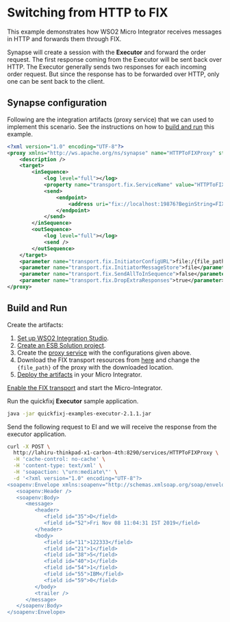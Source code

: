 # Switching from HTTP to FIX

This example demonstrates how WSO2 Micro Integrator receives messages in HTTP and forwards them through FIX.

Synapse will create a session with the **Executor** and forward the order request. The first response coming from the Executor will be sent back over HTTP. The Executor generally sends two responses for each incoming order request. But since the response has to be forwarded over HTTP, only one can be sent back to the client.

## Synapse configuration

Following are the integration artifacts (proxy service) that we can used to implement this scenario. See the instructions on how to [build and run](#build-and-run) this example.

```xml
<?xml version="1.0" encoding="UTF-8"?>
<proxy xmlns="http://ws.apache.org/ns/synapse" name="HTTPToFIXProxy" startOnLoad="true">
    <description />
    <target>
        <inSequence>
            <log level="full"></log>
            <property name="transport.fix.ServiceName" value="HTTPToFIXProxy" scope="axis2-client" />
            <send>
                <endpoint>
                    <address uri="fix://localhost:19876?BeginString=FIX.4.0&amp;SenderCompID=SYNAPSE&amp;TargetCompID=EXEC" />
                </endpoint>
            </send>
        </inSequence>
        <outSequence>
            <log level="full"></log>
            <send />
        </outSequence>
    </target>
    <parameter name="transport.fix.InitiatorConfigURL">file:/{file_path}/synapse-sender.cfg</parameter>
    <parameter name="transport.fix.InitiatorMessageStore">file</parameter>
    <parameter name="transport.fix.SendAllToInSequence">false</parameter>
    <parameter name="transport.fix.DropExtraResponses">true</parameter>
</proxy>
```

## Build and Run

Create the artifacts:

1. [Set up WSO2 Integration Studio](../../../../develop/installing-WSO2-Integration-Studio).
2. [Create an ESB Solution project](../../../../develop/creating-projects/#esb-config-project).
3. Create the [proxy service](../../../../develop/creating-artifacts/creating-a-proxy-service) with the configurations given above.
4. Download the FIX transport resources from [here](https://github.com/wso2-docs/WSO2_EI/tree/master/FIX-transport-resources) and change the `{file_path}` of the proxy with the downloaded location. 
5. [Deploy the artifacts](../../../../develop/deploy-and-run) in your Micro Integrator.

[Enable the FIX transport](../../../../setup/transport_configurations/configuring-transports/#configuring-the-fix-transport) and start the Micro-Integrator.

Run the quickfixj **Executor** sample application.

```bash
java -jar quickfixj-examples-executor-2.1.1.jar
```

Send the following request to EI and we will receive the response from the executor application.

```bash
curl -X POST \
  http://lahiru-thinkpad-x1-carbon-4th:8290/services/HTTPToFIXProxy \
  -H 'cache-control: no-cache' \
  -H 'content-type: text/xml' \
  -H 'soapaction: \"urn:mediate\"' \
  -d '<?xml version="1.0" encoding="UTF-8"?>
<soapenv:Envelope xmlns:soapenv="http://schemas.xmlsoap.org/soap/envelope/">
   <soapenv:Header />
   <soapenv:Body>
      <message>
         <header>
            <field id="35">D</field>
            <field id="52">Fri Nov 08 11:04:31 IST 2019</field>
         </header>
         <body>
            <field id="11">122333</field>
            <field id="21">1</field>
            <field id="38">5</field>
            <field id="40">1</field>
            <field id="54">1</field>
            <field id="55">IBM</field>
            <field id="59">0</field>
         </body>
         <trailer />
      </message>
   </soapenv:Body>
</soapenv:Envelope>
```